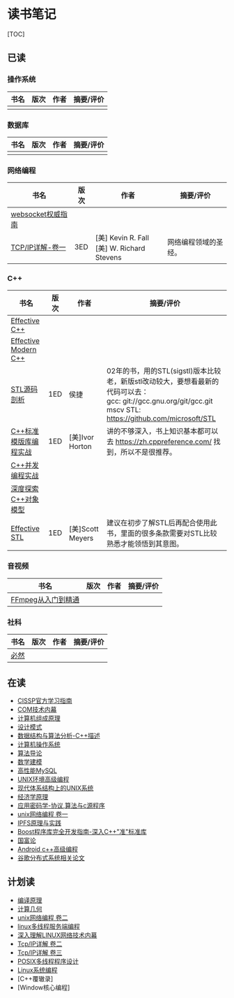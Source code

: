 # 读书笔记

[TOC]



## 已读

### 操作系统

| 书名 | 版次 | 作者 | 摘要/评价 |
| ---- | ---- | ---- | --------- |
|      |      |      |           |

### 数据库

| 书名 | 版次 | 作者 | 摘要/评价 |
| ---- | ---- | ---- | --------- |
|      |      |      |           |

### 网络编程

| 书名                                                         | 版次 | 作者                                          | 摘要/评价            |
| ------------------------------------------------------------ | ---- | --------------------------------------------- | -------------------- |
| [websocket权威指南](THE_DEFINITIVE_GUIDE_TO_HTML5_WEBSOCKET/README.md) |      |                                               |                      |
| [TCP/IP详解-卷一](TCP_IP_ILLUSTRATED_V1/README.md)           | 3ED  | [美] Kevin R. Fall<br>[美] W. Richard Stevens | 网络编程领域的圣经。 |

### C++

| 书名                                                         | 版次 | 作者             | 摘要/评价                                                    |
| ------------------------------------------------------------ | ---- | ---------------- | ------------------------------------------------------------ |
| [Effective C++](EFFECTIVE_CPP/README.md)                     |      |                  |                                                              |
| [Effective Modern C++](EFFECTIVE_MODERN_CPP/README.md)       |      |                  |                                                              |
| [STL源码剖析](THE_ANNOTATED_STL_SOURCES/README.md)           | 1ED  | 侯捷             | 02年的书，用的STL(sigstl)版本比较老，新版stl改动较大，要想看最新的代码可以去：<br>gcc: git://gcc.gnu.org/git/gcc.git<br>mscv STL: https://github.com/microsoft/STL |
| [C++标准模版库编程实战](USING_THE_CPP_STANDARD_TEMPLATE_LIBRARIES/README.md) | 1ED  | [美]Ivor Horton  | 讲的不够深入，书上知识基本都可以去 https://zh.cppreference.com/ 找到，所以不是很推荐。 |
| [C++并发编程实战](CPP_CONCURRENCY_IN_ACTION/README.md)       |      |                  |                                                              |
| [深度探索C++对象模型](INSIDE_THE_CPP_OBJECT_MODEL/README.md) |      |                  |                                                              |
| [Effective STL](EFFECTIVE_STL/README.md)                     | 1ED  | [美]Scott Meyers | 建议在初步了解STL后再配合使用此书，里面的很多条款需要对STL比较熟悉才能领悟到其意图。 |

### 音视频

| 书名                                                         | 版次 | 作者 | 摘要/评价 |
| ------------------------------------------------------------ | ---- | ---- | --------- |
| [FFmpeg从入门到精通](FFMPEG_FROM_BEGINNER_TO_MASTER/README.md) |      |      |           |

### 社科

| 书名                      | 版次 | 作者 | 摘要/评价 |
| ------------------------- | ---- | ---- | --------- |
| [必然](CERTAIN/README.md) |      |      |           |



## 在读

- [CISSP官方学习指南](CISSP_CERTIFIED_INFORMATION_SYSTEMS_SECURITY_PROFESSIONAL_OFFICIAL_STUDY_GUIDE/README.md)
- [COM技术内幕](INSIDE_COM/README.md)
- [计算机组成原理](COMPUTER_ORGANIZATIONA_AND_ARCHITECTURE/README.md)
- [设计模式](DESIGN_PATTERN/README.md)
- [数据结构与算法分析-C++描述](DATA_STRUCTURES_AND_ALGORITHM_ANALYSIS_IN_CPP/README.md)
- [计算机操作系统](THE_COMPUTER_OPERATING_SYSTEM/README.md)
- [算法导论](INTRODUCTION_TO_ALGORITHMS/README.md)
- [数学建模](A_FIRST_COURSE_IN_MATHEMATICAL_MODELING/README.md)
- [高性能MySQL](HIGH_PERFORMANCE_MYSQL/README.md)
- [UNIX环境高级编程](APUE/README.md)
- [现代体系结构上的UNIX系统](UNIX_SYSTEMS_FOR_MODERN_ARCHITECTURES/README.md)
- [经济学原理](THE_PRINCIPLE_OF_ECONOMICS/README.md)
- [应用密码学-协议,算法与c源程序](APPLIED_CRYPTOGRAPHY_PROTOCOLS_ALGORITHMS_AND_SOURCE_CODE_IN_C/README.md)
- [unix网络编程 卷一](UNIX_NETWORK_PROGRAMMING_V1/README.md)
- [IPFS原理与实践](PRINCIPLES_AND_PRACTICES_OF_IPFS/README.md)
- [Boost程序库完全开发指南-深入C++"准"标准库](PROFESSIONAL_BOOST_GUIDE/README.md)
- [国富论](THE_WEALTH_OF_NATIONS/README.md)
- [Android c++高级编程](PRO_ANDROID_CPP_WITH_THE_NDK/README.md)
- [谷歌分布式系统相关论文](GOOGLE_DCS_DOC/README.md)



## 计划读

- [编译原理](COMPILERS_PRINCIPLES_TECHNIQUES_TOOLS/README.md)
- [计算几何](COMPUTATIONAL_GEOMETRY/README.md)
- [unix网络编程 卷二](UNIX_NETWORK_PROGRAMMING_V2/README.md)
- [linux多线程服务端编程](MUDUO/README.md)
- [深入理解LINUX网络技术内幕](UNDERSTANDING_LINUX_NETWORK_INTERNALS/README.md)
- [Tcp/IP详解 卷二](TCP_IP_ILLUSTRATED_V2/README.md)
- [Tcp/IP详解 卷三](TCP_IP_ILLUSTRATED_V3/README.md)
- [POSIX多线程程序设计](PROGRAMMING_WITH_POSIX_THREADS/README.md)
- [Linux系统编程](LINUX_SYSTEM_PROGRAMMING/README.md)
- [C++覆辙录]
- [Window核心编程]

